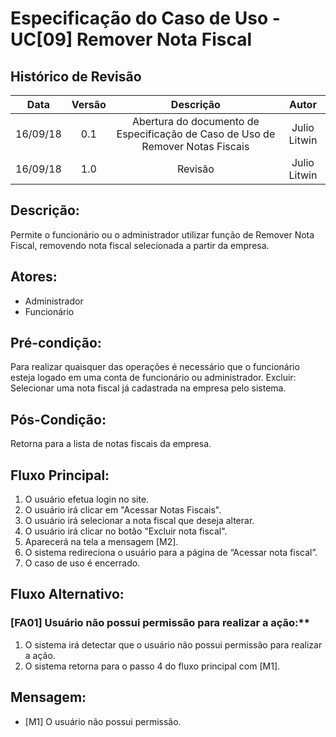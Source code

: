 # Especificação do Caso de Uso - UC[09] Remover Nota Fiscal

## Histórico de Revisão
| Data | Versão | Descrição | Autor |
|:----:|:------:|:---------:|:-----:|
| 16/09/18 | 0.1 | Abertura do documento de Especificação de Caso de Uso de Remover Notas Fiscais | Julio Litwin |
| 16/09/18 | 1.0 | Revisão | Julio Litwin |

## Descrição:
Permite o funcionário ou o administrador utilizar função de Remover Nota Fiscal, removendo nota fiscal selecionada a partir da empresa.

## Atores:
* Administrador
* Funcionário

## Pré-condição:
Para realizar quaisquer das operações é necessário que o funcionário esteja logado em uma conta de funcionário ou administrador.
Excluir: Selecionar uma nota fiscal já cadastrada na empresa pelo sistema.

## Pós-Condição:
Retorna para a lista de notas fiscais da empresa.

## Fluxo Principal:
1. O usuário efetua login no site.
2. O usuário irá clicar em "Acessar Notas Fiscais".
3. O usuário irá selecionar a nota fiscal que deseja alterar.
4. O usuário irá clicar no botão "Excluir nota fiscal".
5. Aparecerá na tela a mensagem [M2].
6. O sistema redireciona o usuário para a página de “Acessar nota fiscal”.
7. O caso de uso é encerrado.

## Fluxo Alternativo:

### [FA01] Usuário não possui permissão para realizar a ação:**
1. O sistema irá detectar que o usuário não possui permissão para realizar a ação.
2. O sistema retorna para o passo 4 do fluxo principal com [M1].

## Mensagem:
* [M1] O usuário não possui permissão.
